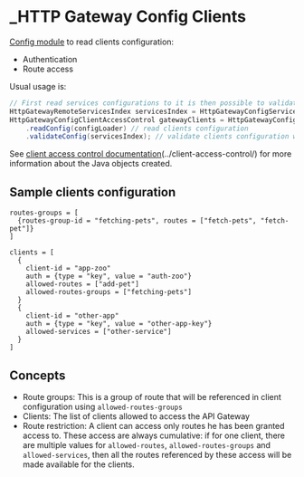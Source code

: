 _HTTP Gateway Config Clients
===========================
[Config module](../config/) to read clients configuration:
- Authentication
- Route access

Usual usage is:
```java
// First read services configurations to it is then possible to validate client configuration after
HttpGatewayRemoteServicesIndex servicesIndex = HttpGatewayConfigServices.readConfig(configLoader);
HttpGatewayConfigClientAccessControl gatewayClients = HttpGatewayConfigClientAccessControl
    .readConfig(configLoader) // read clients configuration
    .validateConfig(servicesIndex); // validate clients configuration with actual services available
```

See [client access control documentation]()(../client-access-control/) for more information about the Java objects created.

Sample clients configuration
----------------------------
```hocon
routes-groups = [
  {routes-group-id = "fetching-pets", routes = ["fetch-pets", "fetch-pet"]}
]

clients = [
  {
    client-id = "app-zoo"
    auth = {type = "key", value = "auth-zoo"}
    allowed-routes = ["add-pet"]
    allowed-routes-groups = ["fetching-pets"]
  }
  {
    client-id = "other-app"
    auth = {type = "key", value = "other-app-key"}
    allowed-services = ["other-service"]
  }
]
```

Concepts
--------
- Route groups: This is a group of route that will be referenced in client configuration using `allowed-routes-groups`
- Clients: The list of clients allowed to access the API Gateway
- Route restriction: A client can access only routes he has been granted access to. These access are always cumulative: if for one client, there are multiple values for `allowed-routes`, `allowed-routes-groups` and `allowed-services`, then all the routes referenced by these access will be made available for the clients.

